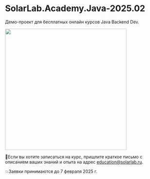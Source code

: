 # SolarLab.Academy.Java-2025.02
Демо-проект для бесплатных онлайн курсов Java Backend Dev.


<img src="https://github.com/user-attachments/assets/d3c5cd96-06fb-470e-a905-c2307602451d" width="400px">

📩Если вы хотите записаться на курс, пришлите краткое письмо с описанием ваших знаний и опыта на адрес education@solarlab.ru. 

💥Заявки принимаются до 7 февраля 2025 г.
